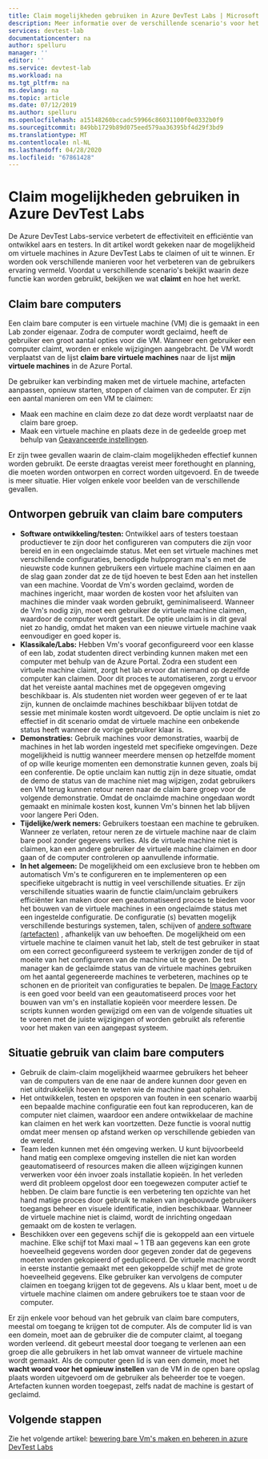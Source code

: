 ```yaml
---
title: Claim mogelijkheden gebruiken in Azure DevTest Labs | Microsoft Docs
description: Meer informatie over de verschillende scenario's voor het gebruik van claim/claim mogelijkheden van Azure DevTest Labs
services: devtest-lab
documentationcenter: na
author: spelluru
manager: ''
editor: ''
ms.service: devtest-lab
ms.workload: na
ms.tgt_pltfrm: na
ms.devlang: na
ms.topic: article
ms.date: 07/12/2019
ms.author: spelluru
ms.openlocfilehash: a15148260bccadc59966c86031100f0e0332b0f9
ms.sourcegitcommit: 849bb1729b89d075eed579aa36395bf4d29f3bd9
ms.translationtype: MT
ms.contentlocale: nl-NL
ms.lasthandoff: 04/28/2020
ms.locfileid: "67861428"
---
```

# <a name="use-claim-capabilities-in-azure-devtest-labs"></a>Claim mogelijkheden gebruiken in Azure DevTest Labs
De Azure DevTest Labs-service verbetert de effectiviteit en efficiëntie van ontwikkel aars en testers. In dit artikel wordt gekeken naar de mogelijkheid om virtuele machines in Azure DevTest Labs te claimen of uit te winnen. Er worden ook verschillende manieren voor het verbeteren van de gebruikers ervaring vermeld. Voordat u verschillende scenario's bekijkt waarin deze functie kan worden gebruikt, bekijken we wat **claimt** en hoe het werkt.

## <a name="claimable-machines"></a>Claim bare computers
Een claim bare computer is een virtuele machine (VM) die is gemaakt in een Lab zonder eigenaar. Zodra de computer wordt geclaimd, heeft de gebruiker een groot aantal opties voor die VM. Wanneer een gebruiker een computer claimt, worden er enkele wijzigingen aangebracht. De VM wordt verplaatst van de lijst **claim bare virtuele machines** naar de lijst **mijn virtuele machines** in de Azure Portal. 

De gebruiker kan verbinding maken met de virtuele machine, artefacten aanpassen, opnieuw starten, stoppen of claimen van de computer. Er zijn een aantal manieren om een VM te claimen:

- Maak een machine en claim deze zo dat deze wordt verplaatst naar de claim bare groep. 
- Maak een virtuele machine en plaats deze in de gedeelde groep met behulp van [Geavanceerde instellingen](https://azure.microsoft.com/updates/azure-devtest-labs-claim-lab-vms-from-a-shared-pool/).

Er zijn twee gevallen waarin de claim-claim mogelijkheden effectief kunnen worden gebruikt. De eerste draagtas vereist meer forethought en planning, die moeten worden ontworpen en correct worden uitgevoerd. En de tweede is meer situatie. Hier volgen enkele voor beelden van de verschillende gevallen.

## <a name="designed-use-of-claimable-machines"></a>Ontworpen gebruik van claim bare computers

- **Software ontwikkeling/testen:** Ontwikkel aars of testers toestaan productiever te zijn door het configureren van computers die zijn voor bereid en in een ongeclaimde status. Met een set virtuele machines met verschillende configuraties, benodigde hulpprogram ma's en met de nieuwste code kunnen gebruikers een virtuele machine claimen en aan de slag gaan zonder dat ze de tijd hoeven te best Eden aan het instellen van een machine. Voordat de Vm's worden geclaimd, worden de machines ingericht, maar worden de kosten voor het afsluiten van machines die minder vaak worden gebruikt, geminimaliseerd. Wanneer de Vm's nodig zijn, moet een gebruiker de virtuele machine claimen, waardoor de computer wordt gestart. De optie unclaim is in dit geval niet zo handig, omdat het maken van een nieuwe virtuele machine vaak eenvoudiger en goed koper is.
- **Klassikale/Labs:** Hebben Vm's vooraf geconfigureerd voor een klasse of een lab, zodat studenten direct verbinding kunnen maken met een computer met behulp van de Azure Portal.  Zodra een student een virtuele machine claimt, zorgt het lab ervoor dat niemand op dezelfde computer kan claimen. Door dit proces te automatiseren, zorgt u ervoor dat het vereiste aantal machines met de opgegeven omgeving beschikbaar is. Als studenten niet worden weer gegeven of er te laat zijn, kunnen de onclaimde machines beschikbaar blijven totdat de sessie met minimale kosten wordt uitgevoerd. De optie unclaim is niet zo effectief in dit scenario omdat de virtuele machine een onbekende status heeft wanneer de vorige gebruiker klaar is.
- **Demonstraties:** Gebruik machines voor demonstraties, waarbij de machines in het lab worden ingesteld met specifieke omgevingen. Deze mogelijkheid is nuttig wanneer meerdere mensen op hetzelfde moment of op wille keurige momenten een demonstratie kunnen geven, zoals bij een conferentie. De optie unclaim kan nuttig zijn in deze situatie, omdat de demo de status van de machine niet mag wijzigen, zodat gebruikers een VM terug kunnen retour neren naar de claim bare groep voor de volgende demonstratie. Omdat de onclaimde machine ongedaan wordt gemaakt en minimale kosten kost, kunnen Vm's binnen het lab blijven voor langere Peri Oden.
- **Tijdelijke/werk nemers:** Gebruikers toestaan een machine te gebruiken. Wanneer ze verlaten, retour neren ze de virtuele machine naar de claim bare pool zonder gegevens verlies. Als de virtuele machine niet is claimen, kan een andere gebruiker de virtuele machine claimen en door gaan of de computer controleren op aanvullende informatie.
- **In het algemeen:** De mogelijkheid om een exclusieve bron te hebben om automatisch Vm's te configureren en te implementeren op een specifieke uitgebracht is nuttig in veel verschillende situaties. Er zijn verschillende situaties waarin de functie claim/unclaim gebruikers efficiënter kan maken door een geautomatiseerd proces te bieden voor het bouwen van de virtuele machines in een ongeclaimde status met een ingestelde configuratie. De configuratie (s) bevatten mogelijk verschillende besturings systemen, talen, schijven of [andere software (artefacten)](devtest-lab-artifact-author.md) , afhankelijk van uw behoeften. De mogelijkheid om een virtuele machine te claimen vanuit het lab, stelt de test gebruiker in staat om een correct geconfigureerd systeem te verkrijgen zonder de tijd of moeite van het configureren van de machine uit te geven. De test manager kan de geclaimde status van de virtuele machines gebruiken om het aantal gegenereerde machines te verbeteren, machines op te schonen en de prioriteit van configuraties te bepalen. De [Image Factory](image-factory-create.md) is een goed voor beeld van een geautomatiseerd proces voor het bouwen van vm's en installatie kopieën voor meerdere lessen. De scripts kunnen worden gewijzigd om een van de volgende situaties uit te voeren met de juiste wijzigingen of worden gebruikt als referentie voor het maken van een aangepast systeem.

## <a name="situational-use-of-claimable-machines"></a>Situatie gebruik van claim bare computers

- Gebruik de claim-claim mogelijkheid waarmee gebruikers het beheer van de computers van de ene naar de andere kunnen door geven en niet uitdrukkelijk hoeven te weten wie de machine gaat ophalen.
- Het ontwikkelen, testen en opsporen van fouten in een scenario waarbij een bepaalde machine configuratie een fout kan reproduceren, kan de computer niet claimen, waardoor een andere ontwikkelaar de machine kan claimen en het werk kan voortzetten. Deze functie is vooral nuttig omdat meer mensen op afstand werken op verschillende gebieden van de wereld. 
- Team leden kunnen met één omgeving werken. U kunt bijvoorbeeld hand matig een complexe omgeving instellen die niet kan worden geautomatiseerd of resources maken die alleen wijzigingen kunnen verwerken voor één invoer zoals installatie kopieën. In het verleden werd dit probleem opgelost door een toegewezen computer actief te hebben. De claim bare functie is een verbetering ten opzichte van het hand matige proces door gebruik te maken van ingebouwde gebruikers toegangs beheer en visuele identificatie, indien beschikbaar. Wanneer de virtuele machine niet is claimd, wordt de inrichting ongedaan gemaakt om de kosten te verlagen.
- Beschikken over een gegevens schijf die is gekoppeld aan een virtuele machine. Elke schijf tot Maxi maal ~ 1 TB aan gegevens kan een grote hoeveelheid gegevens worden door gegeven zonder dat de gegevens moeten worden gekopieerd of gedupliceerd. De virtuele machine wordt in eerste instantie gemaakt met een gekoppelde schijf met de grote hoeveelheid gegevens.  Elke gebruiker kan vervolgens de computer claimen en toegang krijgen tot de gegevens. Als u klaar bent, moet u de virtuele machine claimen om andere gebruikers toe te staan voor de computer.

Er zijn enkele voor behoud van het gebruik van claim bare computers, meestal om toegang te krijgen tot de computer. Als de computer lid is van een domein, moet aan de gebruiker die de computer claimt, al toegang worden verleend. dit gebeurt meestal door toegang te verlenen aan een groep die alle gebruikers in het lab omvat wanneer de virtuele machine wordt gemaakt. Als de computer geen lid is van een domein, moet het **wacht woord voor het opnieuw instellen** van de VM in de open bare opslag plaats worden uitgevoerd om de gebruiker als beheerder toe te voegen.  Artefacten kunnen worden toegepast, zelfs nadat de machine is gestart of geclaimd.

## <a name="next-steps"></a>Volgende stappen
Zie het volgende artikel: [bewering bare Vm's maken en beheren in azure DevTest Labs](devtest-lab-add-claimable-vm.md)
